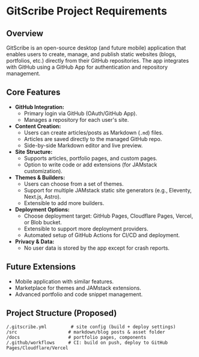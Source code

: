 # GitScribe Project Requirements

## Overview
GitScribe is an open-source desktop (and future mobile) application that enables users to create, manage, and publish static websites (blogs, portfolios, etc.) directly from their GitHub repositories. The app integrates with GitHub using a GitHub App for authentication and repository management.

## Core Features
- **GitHub Integration:**
  - Primary login via GitHub (OAuth/GitHub App).
  - Manages a repository for each user's site.
- **Content Creation:**
  - Users can create articles/posts as Markdown (`.md`) files.
  - Articles are saved directly to the managed GitHub repo.
  - Side-by-side Markdown editor and live preview.
- **Site Structure:**
  - Supports articles, portfolio pages, and custom pages.
  - Option to write code or add extensions (for JAMstack customization).
- **Themes & Builders:**
  - Users can choose from a set of themes.
  - Support for multiple JAMstack static site generators (e.g., Eleventy, Next.js, Astro).
  - Extensible to add more builders.
- **Deployment Options:**
  - Choose deployment target: GitHub Pages, Cloudflare Pages, Vercel, or Blob bucket.
  - Extensible to support more deployment providers.
  - Automated setup of GitHub Actions for CI/CD and deployment.
- **Privacy & Data:**
  - No user data is stored by the app except for crash reports.

## Future Extensions
- Mobile application with similar features.
- Marketplace for themes and JAMstack extensions.
- Advanced portfolio and code snippet management.

## Project Structure (Proposed)
```
/.gitscribe.yml         # site config (build + deploy settings)
/src                   # markdown/blog posts & asset folder
/docs                  # portfolio pages, components
/.github/workflows     # CI: build on push, deploy to GitHub Pages/Cloudflare/Vercel
``` 